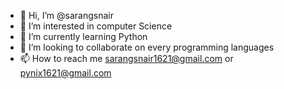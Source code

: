 - 👋 Hi, I’m @sarangsnair
- 👀 I’m interested in computer Science
- 🌱 I’m currently learning Python
- 💞️ I’m looking to collaborate on every programming languages
- 📫 How to reach me sarangsnair1621@gmail.com or pynix1621@gmail.com

<!---
sarangsnair/sarangsnair is a ✨ special ✨ repository because its `README.md` (this file) appears on your GitHub profile.
You can click the Preview link to take a look at your changes.
--->

